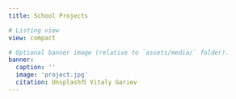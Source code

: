 ```yaml
---
title: School Projects

# Listing view
view: compact

# Optional banner image (relative to `assets/media/` folder).
banner:
  caption: ''
  image: 'project.jpg'
  citation: Unsplash의 Vitaly Gariev
---
```

